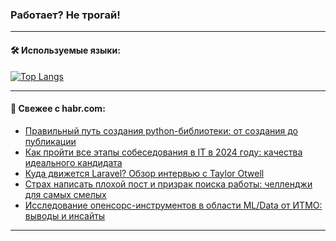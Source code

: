 ### Работает? Не трогай!

---
<!--
#### 🛠️ Technical stack:

![Java](https://img.shields.io/badge/Java-informational?logo=Oracle&style=flat&logoColor=white&color=FF4500)
![Kotlin](https://img.shields.io/badge/Kotlin-informational?logo=Kotlin&style=flat&logoColor=white&color=774D97)
![TS](https://img.shields.io/badge/TypeScript-informational?logo=typeScript&style=flat&logoColor=black&color=017acc)
![Python](https://img.shields.io/badge/Python-informational?logo=Python&style=flat&logoColor=black&color=ffdd54) <br>
![Spring](https://img.shields.io/badge/Spring-informational?logo=Spring&style=flat&logoColor=white&color=6DB33F) 
![SpringBoot](https://img.shields.io/badge/SpringBoot-informational?logo=SpringBoot&style=flat&logoColor=white&color=6DB33F)
![Nest](https://img.shields.io/badge/NestJS-informational?logo=NestJS&style=flat&logoColor=white&color=E0234E) 
![NodeJS](https://img.shields.io/badge/NodeJS-informational?logo=node.js&style=flat&logoColor=white&color=70A760)<br>
![PostgreSQL](https://img.shields.io/badge/PostgreSQL-informational?logo=PostgreSQL&style=flat&logoColor=white&color=DAA520)
![MongoDB](https://img.shields.io/badge/MongoDB-informational?logo=MongoDB&style=flat&logoColor=white&color=870000)
![Apache](https://img.shields.io/badge/Apache-informational?logo=apache&style=flat&logoColor=white&color=f74e28)

___ 
-->

#### 🛠️ Используемые языки:

[![Top Langs](https://github-readme-stats-82jvfl3w3-advtsettinggmailcoms-projects.vercel.app/api/top-langs/?username=zloylis&langs_count=10&hide_title=true&title_color=e6edf3&size_weight=0.5&count_weight=0.5&layout=compact&hide_progress=true&hide_border=true&theme=dracula)](https://github.com/zloylis)

<!---


####  :octocat:&nbsp;&nbsp; Статистика:

![GitHub stats](https://github-readme-stats-u2qms2cxw-advtsettinggmailcoms-projects.vercel.app/api?username=zloylis&show_icons=true&hide_border=true&theme=dracula&title_color=e6edf3&include_all_commits=true&count_private=true&hide_rank=false&hide_title=true&rank_icon=github)
-->
---

#### 💬 Свежее с habr.com:

<!-- BLOG-POST-LIST:START -->
- [Правильный путь создания python-библиотеки: от создания до публикации](https://habr.com/ru/companies/timeweb/articles/847370/?utm_source=habrahabr&utm_medium=rss&utm_campaign=847370)
- [Как пройти все этапы собеседования в IT в 2024 году: качества идеального кандидата](https://habr.com/ru/articles/851482/?utm_source=habrahabr&utm_medium=rss&utm_campaign=851482)
- [Куда движется Laravel? Обзор интервью с Taylor Otwell](https://habr.com/ru/articles/852734/?utm_source=habrahabr&utm_medium=rss&utm_campaign=852734)
- [Страх написать плохой пост и призрак поиска работы: челленджи для самых смелых](https://habr.com/ru/specials/852710/?utm_source=habrahabr&utm_medium=rss&utm_campaign=852710)
- [Исследование опенсорс-инструментов в области ML/Data от ИТМО: выводы и инсайты](https://habr.com/ru/companies/spbifmo/articles/851088/?utm_source=habrahabr&utm_medium=rss&utm_campaign=851088)
<!-- BLOG-POST-LIST:END -->

---
